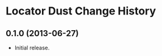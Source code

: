 Locator Dust Change History
===========================

0.1.0 (2013-06-27)
------------------

* Initial release.
